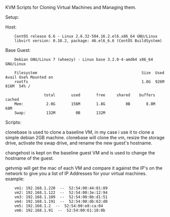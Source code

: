 KVM Scripts for Cloning Virtual Machines and Managing them.

Setup:

Host: 

		CentOS release 6.6 - Linux 2.6.32-504.16.2.el6.x86_64 GNU/Linux
		libvirt version: 0.10.2, package: 46.el6_6.6 (CentOS BuildSystem)

Base Guest:

		Debian GNU/Linux 7 (wheezy) - Linux base 3.2.0-4-amd64 x86_64 GNU/Linux

		Filesystem                                              Size  Used Avail Use% Mounted on
		rootfs                                                  1.8G  926M  816M  54% /

				     total       used       free     shared    buffers     cached
		Mem:          2.0G       156M       1.8G         0B       8.8M        68M
		Swap:         132M         0B       132M

Scripts:

clonebase is used to clone a baseline VM, in my case i use it to clone a simple debian 2GB machine. clonebase will clone the vm, resize the storage drive, activate the swap drive, and rename the new guest's hostname.

changehost is kept on the baseline guest VM and is used to change the hostname of the guest.

getvmip will get the mac of each VM and compare it against the IP's on the network to give you a list of IP Addresses for your virtual machines.
		example:

		vm1: 192.168.1.220  --  52:54:00:44:81:89
		vm2: 192.168.1.122  --  52:54:00:3e:12:94
		vm3: 192.168.1.109  --  52:54:00:0b:d1:51
		vm4: 192.168.1.191  --  52:54:00:db:63:d0
		vm5: 192.168.1.2  --  52:54:00:e8:ca:04
		vm6: 192.168.1.91  --  52:54:00:61:18:0b

